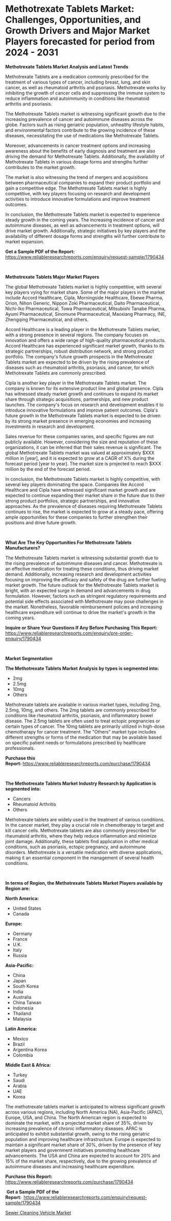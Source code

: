 <p><h1>Methotrexate Tablets Market: Challenges, Opportunities, and Growth Drivers and Major Market Players forecasted for period from 2024 - 2031</h1></p><p><strong>Methotrexate Tablets Market Analysis and Latest Trends</strong></p>
<p><p>Methotrexate Tablets are a medication commonly prescribed for the treatment of various types of cancer, including breast, lung, and skin cancer, as well as rheumatoid arthritis and psoriasis. Methotrexate works by inhibiting the growth of cancer cells and suppressing the immune system to reduce inflammation and autoimmunity in conditions like rheumatoid arthritis and psoriasis.</p><p>The Methotrexate Tablets market is witnessing significant growth due to the increasing prevalence of cancer and autoimmune diseases across the globe. Factors such as rising geriatric population, unhealthy lifestyle habits, and environmental factors contribute to the growing incidence of these diseases, necessitating the use of medications like Methotrexate Tablets.</p><p>Moreover, advancements in cancer treatment options and increasing awareness about the benefits of early diagnosis and treatment are also driving the demand for Methotrexate Tablets. Additionally, the availability of Methotrexate Tablets in various dosage forms and strengths further contributes to the market growth.</p><p>The market is also witnessing the trend of mergers and acquisitions between pharmaceutical companies to expand their product portfolio and gain a competitive edge. The Methotrexate Tablets market is highly competitive, with key players focusing on research and development activities to introduce innovative formulations and improve treatment outcomes.</p><p>In conclusion, the Methotrexate Tablets market is expected to experience steady growth in the coming years. The increasing incidence of cancer and autoimmune diseases, as well as advancements in treatment options, will drive market growth. Additionally, strategic initiatives by key players and the availability of different dosage forms and strengths will further contribute to market expansion.</p></p>
<p><strong>Get a Sample PDF of the Report:&nbsp;</strong> <a href="https://www.reliableresearchreports.com/enquiry/request-sample/1790434">https://www.reliableresearchreports.com/enquiry/request-sample/1790434</a></p>
<p>&nbsp;</p>
<p><strong>Methotrexate Tablets Major Market Players</strong></p>
<p><p>The global Methotrexate Tablets market is highly competitive, with several key players vying for market share. Some of the major players in the market include Accord Healthcare, Cipla, Morningside Healthcare, Ebewe Pharma, Orion, Nihon Generic, Nippon Zoki Pharmaceutical, Daito Pharmaceutical, Nichi-Iko Pharmaceutical, Towa Pharmaceutical, Mitsubishi Tanabe Pharma, Ayumi Pharmaceutical, Sinomune Pharmaceutical, Maoxiang Pharmacy, INE, Zhengqing Pharmaceutical, and others.</p><p>Accord Healthcare is a leading player in the Methotrexate Tablets market, with a strong presence in several regions. The company focuses on innovation and offers a wide range of high-quality pharmaceutical products. Accord Healthcare has experienced significant market growth, thanks to its strategic partnerships, robust distribution network, and strong product portfolio. The company's future growth prospects in the Methotrexate Tablets market are expected to be driven by the rising prevalence of diseases such as rheumatoid arthritis, psoriasis, and cancer, for which Methotrexate Tablets are commonly prescribed. </p><p>Cipla is another key player in the Methotrexate Tablets market. The company is known for its extensive product line and global presence. Cipla has witnessed steady market growth and continues to expand its market share through strategic acquisitions, partnerships, and new product launches. The company's focus on research and development enables it to introduce innovative formulations and improve patient outcomes. Cipla's future growth in the Methotrexate Tablets market is expected to be driven by its strong market presence in emerging economies and increasing investments in research and development.</p><p>Sales revenue for these companies varies, and specific figures are not publicly available. However, considering the size and reputation of these organizations, it can be inferred that their sales revenue is significant. The global Methotrexate Tablets market was valued at approximately $XXX million in [year], and it is expected to grow at a CAGR of X% during the forecast period [year to year]. The market size is projected to reach $XXX million by the end of the forecast period.</p><p>In conclusion, the Methotrexate Tablets market is highly competitive, with several key players dominating the space. Companies like Accord Healthcare and Cipla have witnessed significant market growth and are expected to continue expanding their market share in the future due to their strong product portfolios, strategic partnerships, and innovative approaches. As the prevalence of diseases requiring Methotrexate Tablets continues to rise, the market is expected to grow at a steady pace, offering ample opportunities for these companies to further strengthen their positions and drive future growth.</p></p>
<p>&nbsp;</p>
<p><strong>What Are The Key Opportunities For Methotrexate Tablets Manufacturers?</strong></p>
<p><p>The Methotrexate Tablets market is witnessing substantial growth due to the rising prevalence of autoimmune diseases and cancer. Methotrexate is an effective medication for treating these conditions, thus driving market demand. Additionally, increasing research and development activities focusing on improving the efficacy and safety of the drug are further fueling market growth. The future outlook for the Methotrexate Tablets market is bright, with an expected surge in demand and advancements in drug formulation. However, factors such as stringent regulatory requirements and potential side effects associated with Methotrexate may pose challenges in the market. Nonetheless, favorable reimbursement policies and increasing healthcare expenditure will continue to drive the market's growth in the coming years.</p></p>
<p><strong>Inquire or Share Your Questions If Any Before Purchasing This Report:</strong> <a href="https://www.reliableresearchreports.com/enquiry/pre-order-enquiry/1790434">https://www.reliableresearchreports.com/enquiry/pre-order-enquiry/1790434</a></p>
<p>&nbsp;</p>
<p><strong>Market Segmentation</strong></p>
<p><strong>The Methotrexate Tablets Market Analysis by types is segmented into:</strong></p>
<p><ul><li>2mg</li><li>2.5mg</li><li>10mg</li><li>Others</li></ul></p>
<p><p>Methotrexate tablets are available in various market types, including 2mg, 2.5mg, 10mg, and others. The 2mg tablets are commonly prescribed for conditions like rheumatoid arthritis, psoriasis, and inflammatory bowel disease. The 2.5mg tablets are often used to treat ectopic pregnancies or certain types of cancer. The 10mg tablets are primarily utilized in high-dose chemotherapy for cancer treatment. The "Others" market type includes different strengths or forms of the medication that may be available based on specific patient needs or formulations prescribed by healthcare professionals.</p></p>
<p><strong>Purchase this Report:&nbsp;</strong><a href="https://www.reliableresearchreports.com/purchase/1790434">https://www.reliableresearchreports.com/purchase/1790434</a></p>
<p>&nbsp;</p>
<p><strong>The Methotrexate Tablets Market Industry Research by Application is segmented into:</strong></p>
<p><ul><li>Cancers</li><li>Rheumatoid Arthritis</li><li>Others</li></ul></p>
<p><p>Methotrexate tablets are widely used in the treatment of various conditions. In the cancer market, they play a crucial role in chemotherapy to target and kill cancer cells. Methotrexate tablets are also commonly prescribed for rheumatoid arthritis, where they help reduce inflammation and minimize joint damage. Additionally, these tablets find application in other medical conditions, such as psoriasis, ectopic pregnancy, and autoimmune disorders. Methotrexate is a versatile medication with diverse applications, making it an essential component in the management of several health conditions.</p></p>
<p>&nbsp;</p>
<p><strong>In terms of Region, the Methotrexate Tablets Market Players available by Region are:</strong></p>
<p>
    <p> <strong> North America: </strong>
        <ul>
            <li>United States</li>
            <li>Canada</li>
        </ul>
        </p> 
    <p> <strong> Europe: </strong>
        <ul>
            <li>Germany</li>
            <li>France</li>
            <li>U.K.</li>
            <li>Italy</li>
            <li>Russia</li>
        </ul>
        </p> 
    <p> <strong> Asia-Pacific: </strong>
        <ul>
            <li>China</li>
            <li>Japan</li>
            <li>South Korea</li>
            <li>India</li>
            <li>Australia</li>
            <li>China Taiwan</li>
            <li>Indonesia</li>
            <li>Thailand</li>
            <li>Malaysia</li>
        </ul>
        </p> 
    <p> <strong> Latin America: </strong>
        <ul>
            <li>Mexico</li>
            <li>Brazil</li>
            <li>Argentina Korea</li>
            <li>Colombia</li>
        </ul>
        </p> 
    <p> <strong> Middle East & Africa: </strong>
        <ul>
            <li>Turkey</li>
            <li>Saudi</li>
            <li>Arabia</li>
            <li>UAE</li>
            <li>Korea</li>
        </ul>
    </p>
    </p>
<p><p>The methotrexate tablets market is anticipated to witness significant growth across various regions, including North America (NA), Asia-Pacific (APAC), Europe, USA, and China. The North American region is expected to dominate the market, with a projected market share of 35%, driven by increasing prevalence of chronic inflammatory diseases. APAC is anticipated to exhibit substantial growth, owing to the rising geriatric population and improving healthcare infrastructure. Europe is expected to maintain a significant market share of 30%, driven by the presence of key market players and government initiatives promoting healthcare advancements. The USA and China are expected to account for 20% and 15% of the market share, respectively, due to the growing prevalence of autoimmune diseases and increasing healthcare expenditure.</p></p>
<p><strong>Purchase this Report: </strong><a href="https://www.reliableresearchreports.com/purchase/1790434">https://www.reliableresearchreports.com/purchase/1790434</a></p>
<p>&nbsp;<strong>Get a Sample PDF of the Report:&nbsp;&nbsp;</strong><a href="https://www.reliableresearchreports.com/enquiry/request-sample/1790434">https://www.reliableresearchreports.com/enquiry/request-sample/1790434</a></p>
<p><strong></strong></p>
<p><p><a href="https://www.linkedin.com/pulse/sewer-cleaning-vehicle-market-centers-aspects-growth-share-cptwf?trackingId=sMv3g2bFRmGpAd%2B1s0AH6Q%3D%3D">Sewer Cleaning Vehicle Market</a></p></p>